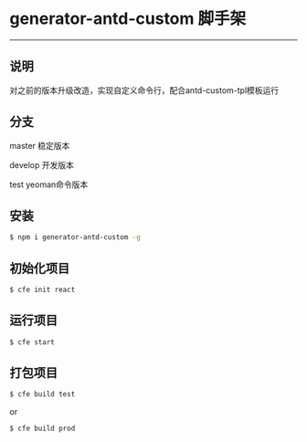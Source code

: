 # generator-antd-custom 脚手架

---

## 说明

对之前的版本升级改造，实现自定义命令行，配合antd-custom-tpl模板运行

## 分支
master 稳定版本

develop 开发版本

test yeoman命令版本 


## 安装

```bash
$ npm i generator-antd-custom -g

```

## 初始化项目
```bash
$ cfe init react
```

## 运行项目

```bash
$ cfe start
```
## 打包项目

```bash
$ cfe build test
```
or
```bash
$ cfe build prod
```